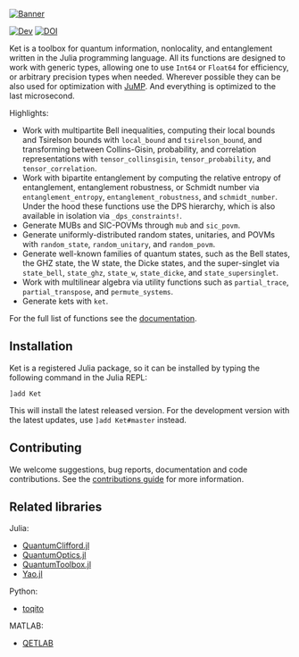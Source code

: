 [![Banner](https://dev-ket.github.io/Ket.jl/dev/assets/ket-jl-logo-dark-wide.svg)](https://dev-ket.github.io/Ket.jl/dev/)

[![Dev](https://img.shields.io/badge/docs-dev-blue.svg)](https://dev-ket.github.io/Ket.jl/dev/)
[![DOI](https://zenodo.org/badge/DOI/10.5281/zenodo.14674642.svg)](https://doi.org/10.5281/zenodo.14674642)

Ket is a toolbox for quantum information, nonlocality, and entanglement written in the Julia programming language. All its functions are designed to work with generic types, allowing one to use `Int64` or `Float64` for efficiency, or arbitrary precision types when needed. Wherever possible they can be also used for optimization with [JuMP](https://jump.dev/JuMP.jl/stable/). And everything is optimized to the last microsecond.

Highlights:

* Work with multipartite Bell inequalities, computing their local bounds and Tsirelson bounds with `local_bound` and `tsirelson_bound`, and transforming between Collins-Gisin, probability, and correlation representations with `tensor_collinsgisin`, `tensor_probability`, and `tensor_correlation`.
* Work with bipartite entanglement by computing the relative entropy of entanglement, entanglement robustness, or Schmidt number via `entanglement_entropy`, `entanglement_robustness`, and `schmidt_number`. Under the hood these functions use the DPS hierarchy, which is also available in isolation via `_dps_constraints!`.
* Generate MUBs and SIC-POVMs through `mub` and `sic_povm`.
* Generate uniformly-distributed random states, unitaries, and POVMs with `random_state`, `random_unitary`, and `random_povm`.
* Generate well-known families of quantum states, such as the Bell states, the GHZ state, the W state, the Dicke states, and the super-singlet via `state_bell`, `state_ghz`, `state_w`, `state_dicke`, and `state_supersinglet`.
* Work with multilinear algebra via utility functions such as `partial_trace`, `partial_transpose`, and `permute_systems`.
* Generate kets with `ket`.

For the full list of functions see the [documentation](https://dev-ket.github.io/Ket.jl/dev/api/).

## Installation

Ket is a registered Julia package, so it can be installed by typing the following command in the Julia REPL:
```
]add Ket
```
This will install the latest released version. For the development version with the latest updates, use `]add Ket#master` instead.

## Contributing

We welcome suggestions, bug reports, documentation and code contributions. 
See the [contributions guide](https://dev-ket.github.io/Ket.jl/dev/contribution_guide) for more information.

## Related libraries

Julia:

- [QuantumClifford.jl](https://github.com/QuantumSavory/QuantumClifford.jl)
- [QuantumOptics.jl](https://github.com/qojulia/QuantumOptics.jl)
- [QuantumToolbox.jl](https://github.com/qutip/QuantumToolbox.jl)
- [Yao.jl](https://github.com/QuantumBFS/Yao.jl)

Python:
- [toqito](https://github.com/vprusso/toqito)

MATLAB:
- [QETLAB](https://github.com/nathanieljohnston/QETLAB)
